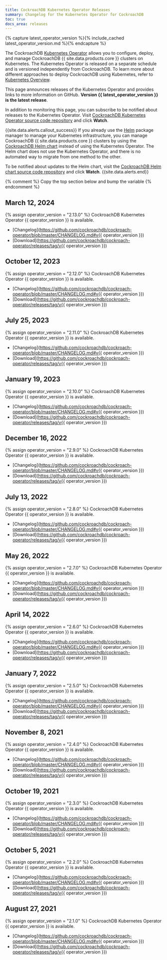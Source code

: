 ```yaml
---
title: CockroachDB Kubernetes Operator Releases
summary: Changelog for the Kubernetes Operator for CockroachDB
toc: true
docs_area: releases
---
```


{% capture latest_operator_version %}{% include_cached latest_operator_version.md %}{% endcapture %}

The CockroachDB [Kubernetes Operator](https://www.cockroachlabs.com/docs/stable/kubernetes-overview) allows you to configure, deploy, and manage CockroachDB {{ site.data.products.core }} clusters on Kubernetes. The Kubernetes Operator is released on a separate schedule and is versioned independently from CockroachDB. To learn more about different approaches to deploy CockroachDB using Kubernetes, refer to [Kubernetes Overview](https://www.cockroachlabs.com/docs/stable/kubernetes-overview).

This page announces releases of the Kubernetes Operator and provides links to more information on GitHub. **Version {{ latest_operator_version }} is the latest release**.

In addition to monitoring this page, you can subscribe to be notified about releases to the Kubernetes Operator. Visit [CockroachDB Kubernetes Operator source code repository](https://github.com/cockroachdb/cockroach-operator) and click **Watch**.

{{site.data.alerts.callout_success}}
If you already use the [Helm](https://helm.sh/) package manager to manage your Kubernetes infrastructure, you can manage CockroachDB {{ site.data.products.core }} clusters by using the [CockroachDB Helm chart](https://github.com/cockroachdb/helm-charts/tree/master/cockroachdb) instead of using the Kubernetes Operator. The Helm chart does not use the Kubernetes Operator, and there is no automated way to migrate from one method to the other.

To be notified about updates to the Helm chart, visit the [CockroachDB Helm chart source code repository](https://github.com/cockroachdb/helm-charts/tree/master/cockroachdb) and click **Watch**.
{{site.data.alerts.end}}

{% comment %} Copy the top section below and bump the variable {% endcomment %}

## March 12, 2024

{% assign operator_version = "2.13.0" %}
CockroachDB Kubernetes Operator {{ operator_version }} is available.

- [Changelog](https://github.com/cockroachdb/cockroach-operator/blob/master/CHANGELOG.md#v{{ operator_version }})
- [Download](https://github.com/cockroachdb/cockroach-operator/releases/tag/v{{ operator_version }})

## October 12, 2023

{% assign operator_version = "2.12.0" %}
CockroachDB Kubernetes Operator {{ operator_version }} is available.

- [Changelog](https://github.com/cockroachdb/cockroach-operator/blob/master/CHANGELOG.md#v{{ operator_version }})
- [Download](https://github.com/cockroachdb/cockroach-operator/releases/tag/v{{ operator_version }})

## July 25, 2023

{% assign operator_version = "2.11.0" %}
CockroachDB Kubernetes Operator {{ operator_version }} is available.

- [Changelog](https://github.com/cockroachdb/cockroach-operator/blob/master/CHANGELOG.md#v{{ operator_version }})
- [Download](https://github.com/cockroachdb/cockroach-operator/releases/tag/v{{ operator_version }})

## January 19, 2023

{% assign operator_version = "2.10.0" %}
CockroachDB Kubernetes Operator {{ operator_version }} is available.

- [Changelog](https://github.com/cockroachdb/cockroach-operator/blob/master/CHANGELOG.md#v{{ operator_version }})
- [Download](https://github.com/cockroachdb/cockroach-operator/releases/tag/v{{ operator_version }})

## December 16, 2022

{% assign operator_version = "2.9.0" %}
CockroachDB Kubernetes Operator {{ operator_version }} is available.

- [Changelog](https://github.com/cockroachdb/cockroach-operator/blob/master/CHANGELOG.md#v{{ operator_version }})
- [Download](https://github.com/cockroachdb/cockroach-operator/releases/tag/v{{ operator_version }})

## July 13, 2022

{% assign operator_version = "2.8.0" %}
CockroachDB Kubernetes Operator {{ operator_version }} is available.

- [Changelog](https://github.com/cockroachdb/cockroach-operator/blob/master/CHANGELOG.md#v{{ operator_version }})
- [Download](https://github.com/cockroachdb/cockroach-operator/releases/tag/v{{ operator_version }})

## May 26, 2022

{% assign operator_version = "2.7.0" %}
CockroachDB Kubernetes Operator {{ operator_version }} is available.

- [Changelog](https://github.com/cockroachdb/cockroach-operator/blob/master/CHANGELOG.md#v{{ operator_version }})
- [Download](https://github.com/cockroachdb/cockroach-operator/releases/tag/v{{ operator_version }})

## April 14, 2022

{% assign operator_version = "2.6.0" %}
CockroachDB Kubernetes Operator {{ operator_version }} is available.

- [Changelog](https://github.com/cockroachdb/cockroach-operator/blob/master/CHANGELOG.md#v{{ operator_version }})
- [Download](https://github.com/cockroachdb/cockroach-operator/releases/tag/v{{ operator_version }})

## January 7, 2022

{% assign operator_version = "2.5.0" %}
CockroachDB Kubernetes Operator {{ operator_version }} is available.

- [Changelog](https://github.com/cockroachdb/cockroach-operator/blob/master/CHANGELOG.md#v{{ operator_version }})
- [Download](https://github.com/cockroachdb/cockroach-operator/releases/tag/v{{ operator_version }})

## November 8, 2021

{% assign operator_version = "2.4.0" %}
CockroachDB Kubernetes Operator {{ operator_version }} is available.

- [Changelog](https://github.com/cockroachdb/cockroach-operator/blob/master/CHANGELOG.md#v{{ operator_version }})
- [Download](https://github.com/cockroachdb/cockroach-operator/releases/tag/v{{ operator_version }})

## October 19, 2021

{% assign operator_version = "2.3.0" %}
CockroachDB Kubernetes Operator {{ operator_version }} is available.

- [Changelog](https://github.com/cockroachdb/cockroach-operator/blob/master/CHANGELOG.md#v{{ operator_version }})
- [Download](https://github.com/cockroachdb/cockroach-operator/releases/tag/v{{ operator_version }})

## October 5, 2021

{% assign operator_version = "2.2.0" %}
CockroachDB Kubernetes Operator {{ operator_version }} is available.

- [Changelog](https://github.com/cockroachdb/cockroach-operator/blob/master/CHANGELOG.md#v{{ operator_version }})
- [Download](https://github.com/cockroachdb/cockroach-operator/releases/tag/v{{ operator_version }})

## August 27, 2021

{% assign operator_version = "2.1.0" %}
CockroachDB Kubernetes Operator {{ operator_version }} is available.

- [Changelog](https://github.com/cockroachdb/cockroach-operator/blob/master/CHANGELOG.md#v{{ operator_version }})
- [Download](https://github.com/cockroachdb/cockroach-operator/releases/tag/v{{ operator_version }})
